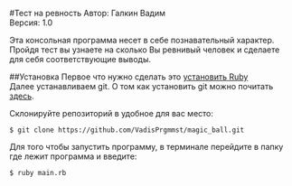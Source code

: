 #Тест на ревность
Автор: Галкин Вадим<br> 
Версия: 1.0

Эта консольная программа несет в себе познавательный характер. Пройдя тест вы узнаете на сколько Вы ревнивый человек и сделаете для себя соответствующие выводы.

##Установка
Первое что нужно сделать это [установить Ruby][1]<br>
Далее устанавливаем git. О том как установить git можно почитать [здесь][2].

Склонируйте репозиторий в удобное для вас место:

    $ git clone https://github.com/VadisPrgmmst/magic_ball.git

Для того чтобы запустить программу, в терминале перейдите в папку где лежит программа и введите:

    $ ruby main.rb

[1]: https://www.ruby-lang.org/ru/ "Установить Ruby"
[2]: http://qps.ru/EJMmk "Здесь"
